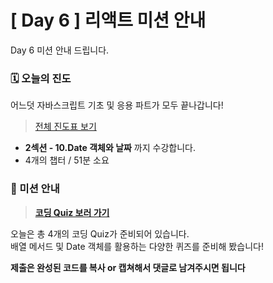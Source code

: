 # [ Day 6 ] 리액트 미션 안내

Day 6 미션 안내 드립니다.

### 🗓️ 오늘의 진도

어느덧 자바스크립트 기초 및 응용 파트가 모두 끝나갑니다!

> [전체 진도표 보기](https://www.notion.so/winterlood/2573dd24c0484500b807d595cc19a2cd)

- **2섹션 - 10.Date 객체와 날짜** 까지 수강합니다.
- 4개의 챕터 / 51분 소요

### 🎯 미션 안내

> **[코딩 Quiz 보러 가기](https://github.com/winterlood/onebite-react-challenge/blob/main/missions/day06/coding-quiz)**

오늘은 총 4개의 코딩 Quiz가 준비되어 있습니다.  
배열 메서드 및 Date 객체를 활용하는 다양한 퀴즈를 준비해 봤습니다!

**제출은 완성된 코드를 복사 or 캡쳐해서 댓글로 남겨주시면 됩니다**
